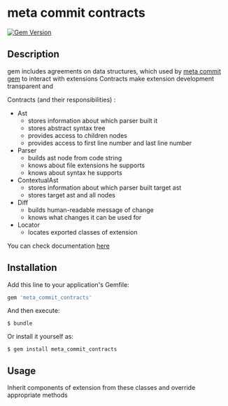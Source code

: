 # meta commit contracts
[![Gem Version](https://badge.fury.io/rb/meta_commit_contracts.svg)](https://badge.fury.io/rb/meta_commit_contracts)

## Description

gem includes agreements on data structures, which used by [meta commit gem](https://github.com/usernam3/meta_commit) to interact with extensions
Contracts make extension development transparent and 

Contracts (and their responsibilities) :

-   Ast
    -   stores information about which parser built it
    -   stores abstract syntax tree
    -   provides access to children nodes
    -   provides access to first line number and last line number
-   Parser
    -   builds ast node from code string
    -   knows about file extensions he supports
    -   knows about syntax he supports
-   ContextualAst
    -   stores information about which parser built target ast
    -   stores target ast and all nodes
-   Diff
    -   builds human-readable message of change 
    -   knows what changes it can be used for 
-   Locator
    -   locates exported classes of extension

You can check documentation [here](http://www.rubydoc.info/gems/meta_commit_contracts)

##  Installation
 
Add this line to your application's Gemfile:

```ruby
gem 'meta_commit_contracts'
```

And then execute:

    $ bundle

Or install it yourself as:

    $ gem install meta_commit_contracts

##  Usage

Inherit components of extension from these classes and override appropriate methods
